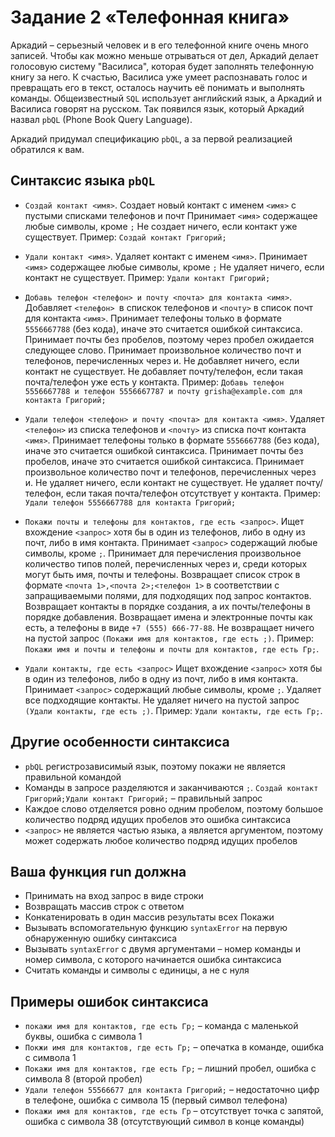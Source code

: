 # Задание 2 «Телефонная книга»

Аркадий – серьезный человек и в его телефонной книге очень много записей. Чтобы как можно меньше отрываться от дел, Аркадий делает голосовую систему "Василиса", которая будет заполнять телефонную книгу за него. К счастью, Василиса уже умеет распознавать голос и превращать его в текст, осталось научить её понимать и выполнять команды. Общеизвестный `SQL` использует английский язык, а Аркадий и Василиса говорят на русском. Так появился язык, который Аркадий назвал `pbQL` (Phone Book Query Language).

Аркадий придумал спецификацию `pbQL`, а за первой реализацией обратился к вам.

## Синтаксис языка `pbQL`

- `Создай контакт <имя>`.
  Создает новый контакт с именем `<имя>` с пустыми списками телефонов и почт
  Принимает `<имя>` содержащее любые символы, кроме `;`
  Не создает ничего, если контакт уже существует.
  Пример: `Создай контакт Григорий;`

- `Удали контакт <имя>`.
  Удаляет контакт с именем `<имя>`.
  Принимает `<имя>` содержащее любые символы, кроме `;`
  Не удаляет ничего, если контакт не существует.
  Пример: `Удали контакт Григорий;`

- `Добавь телефон <телефон> и почту <почта> для контакта <имя>`.
  Добавляет `<телефон> `в спискок телефонов и `<почту>` в список почт для контакта `<имя>`.
  Принимает телефоны только в формате `5556667788` (без кода), иначе это считается ошибкой синтаксиса.
  Принимает почты без пробелов, поэтому через пробел ожидается следующее слово.
  Принимает произвольное количество почт и телефонов, перечисленных через и.
  Не добавляет ничего, если контакт не существует.
  Не добавляет почту/телефон, если такая почта/телефон уже есть у контакта.
  Пример: `Добавь телефон 5556667788 и телефон 5556667787 и почту grisha@example.com для контакта Григорий;`

- `Удали телефон <телефон> и почту <почта> для контакта <имя>`.
  Удаляет `<телефон>` из списка телефонов и `<почту>` из списка почт контакта `<имя>`.
  Принимает телефоны только в формате `5556667788` (без кода), иначе это считается ошибкой синтаксиса.
  Принимает почты без пробелов, иначе это считается ошибкой синтаксиса.
  Принимает произвольное количество почт и телефонов, перечисленных через и.
  Не удаляет ничего, если контакт не существует.
  Не удаляет почту/телефон, если такая почта/телефон отсутствует у контакта.
  Пример: `Удали телефон 5556667788 для контакта Григорий;`

- `Покажи почты и телефоны для контактов, где есть <запрос>`.
  Ищет вхождение `<запрос>` хотя бы в один из телефонов, либо в одну из почт, либо в имя контакта.
  Принимает `<запрос>` содержащий любые символы, кроме `;`.
  Принимает для перечисления произвольное количество типов полей, перечисленных через и, среди которых могут быть имя, почты и телефоны.
  Возвращает список строк в формате `<почта 1>,<почта 2>;<телефон 1>` в соответствии с запращиваемыми полями, для подходящих под запрос контактов.
  Возвращает контакты в порядке создания, а их почты/телефоны в порядке добавления.
  Возвращает имена и электронные почты как есть, а телефоны в виде `+7 (555) 666-77-88`.
  Не возвращает ничего на пустой запрос `(Покажи имя для контактов, где есть ;)`.
  Пример: `Покажи имя и почты и телефоны и почты для контактов, где есть Гр;`.

- `Удали контакты, где есть <запрос>`
  Ищет вхождение `<запрос>` хотя бы в один из телефонов, либо в одну из почт, либо в имя контакта.
  Принимает `<запрос>` содержащий любые символы, кроме `;`.
  Удаляет все подходящие контакты.
  Не удаляет ничего на пустой запрос `(Удали контакты, где есть ;)`.
  Пример: `Удали контакты, где есть Гр;`.

## Другие особенности синтаксиса
- `pbQL` регистрозависимый язык, поэтому покажи не является правильной командой
- Команды в запросе разделяются и заканчиваются `;`. `Создай контакт Григорий;Удали контакт Григорий;` – правильный запрос
- Каждое слово отделяется ровно одним пробелом, поэтому большое количество подряд идущих пробелов это ошибка синтаксиса
- `<запрос>` не является частью языка, а является аргументом, поэтому может содержать любое количество подряд идущих пробелов

## Ваша функция run должна
- Принимать на вход запрос в виде строки
- Возвращать массив строк с ответом
- Конкатенировать в один массив результаты всех Покажи
- Вызывать вспомогательную функцию `syntaxError` на первую обнаруженную ошибку синтаксиса
- Вызывать `syntaxError` c двумя аргументами – номер команды и номер символа, с которого начинается ошибка синтаксиса
- Считать команды и символы с единицы, а не с нуля

## Примеры ошибок синтаксиса
- `покажи имя для контактов, где есть Гр;` – команда c маленькой буквы, ошибка с символа 1
- `Покжи имя для контактов, где есть Гр;` – опечатка в команде, ошибка с символа 1
- `Покажи имя для контактов, где есть Гр;` – лишний пробел, ошибка с символа 8 (второй пробел)
- `Удали телефон 55566677 для контакта Григорий;` – недостаточно цифр в телефоне, ошибка с символа 15 (первый символ телефона)
- `Покажи имя для контактов, где есть Гр` – отсутствует точка с запятой, ошибка с символа 38 (отсутствующий символ в конце команды)

